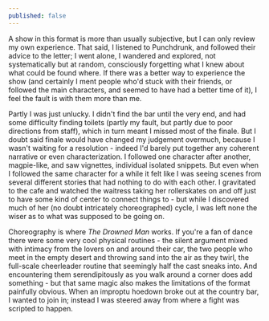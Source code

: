```yaml
---
published: false
---
```


A show in this format is more than usually subjective, but I can only review my own experience. That said, I listened to Punchdrunk, and followed their advice to the letter; I went alone, I wandered and explored, not systematically but at random, consciously forgetting what I knew about what could be found where. If there was a better way to experience the show (and certainly I ment people who'd stuck with their friends, or followed the main characters, and seemed to have had a better time of it), I feel the fault is with them more than me.

Partly I was just unlucky. I didn't find the bar until the very end, and had some difficulty finding toilets (partly my fault, but partly due to poor directions from staff), which in turn meant I missed most of the finale. But I doubt said finale would have changed my judgement overmuch, because I wasn't waiting for a resolution - indeed I'd barely put together any coherent narrative or even characterization. I followed one character after another, magpie-like, and saw vignettes, individual isolated snippets. But even when I followed the same character for a while it felt like I was seeing scenes from several different stories that had nothing to do with each other. I gravitated to the cafe and watched the waitress taking her rollerskates on and off just to have some kind of center to connect things to - but while I discovered much of her (no doubt intricately choreographed) cycle, I was left none the wiser as to what was supposed to be going on.

Choreography is where *The Drowned Man* works. If you're a fan of dance there were some very cool physical routines - the silent argument mixed with intimacy from the lovers on and around their car, the two people who meet in the empty desert and throwing sand into the air as they twirl, the full-scale cheerleader routine that seemingly half the cast sneaks into. And encountering them serendipitously as you walk around a corner does add something - but that same magic also makes the limitations of the format painfully obvious. When an improptu hoedown broke out at the country bar, I wanted to join in; instead I was steered away from where a fight was scripted to happen.